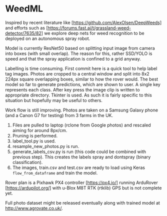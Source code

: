# WeedML

Inspired by recent literature like [https://github.com/AlexOlsen/DeepWeeds] and efforts such as [https://forums.fast.ai/t/grassland-weed-detector/7635/82] we explore deep nets for weed recognition to be deployed on an autonomous spray robot.

Model is currently ResNet50 based on splitting input image from camera into boxes (with small overlap).  The reason for this, rather SSD/YOLO is speed and that the spray application is confined to a grid anyway.

Labelling is time consuming.  First commit here is a quick tool to help label tag images.  Photos are cropped to a central window and split into 8x2 224px square overlapping boxes, similar to how the rover would.  The best model so far to generate predictions, which are shown to user.  A single key represents each class.  After key press the image clip is written to appropriate directory.  Tkinter is used.  As such it is fairly specific to this situation but hopefully may be useful to others.

Work flow is still improving.  Photos are taken on a Samsung Galaxy phone (and a Canon G7 for testing) from 3 farms in the UK.
1. Files are pulled to laptop (rclone from Google photos) and rescaled aiming for around 8px/cm.  
1. Pruning is performed.
1. label_tool.py is used.
1. resample_new_photos.py is run.
1. generate_labels_csv.py is run (this code could be combined with previous step).  This creates the labels spray and dontspray (binary classification).
1. The images, train.csv and test.csv are ready to load using Keras `flow_from_dataframe` and train the model.


Rover plan is a Pixhawk PX4 controller [https://px4.io/] running ArduRover [https://ardupilot.org/] with u-Blox M8T RTK (rtklib) GPS but is not complete yet.

Full photo dataset might be released eventually along with trained model at http://www.agrovate.co.uk/.
